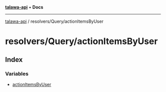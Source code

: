 [**talawa-api**](../../../README.md) • **Docs**

***

[talawa-api](../../../modules.md) / resolvers/Query/actionItemsByUser

# resolvers/Query/actionItemsByUser

## Index

### Variables

- [actionItemsByUser](variables/actionItemsByUser.md)
